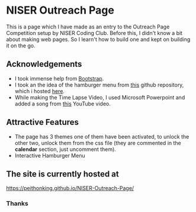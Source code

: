 # NISER Outreach Page

This is a page which I have made  as an entry to the Outreach Page Competition setup by NISER Coding Club. Before this, I didn't know a bit about making web pages. So I learn't how to build one and kept on building it on the go.



## Acknowledgements

 - I took immense help from [Bootstrap](https://getbootstrap.com/).
 - I took an the idea of the hamburger menu from [this](https://github.com/robotechniser/robotechniser.github.io) github repository, which i hosted [here](https://robotechniser.github.io).
 - While making the Time Lapse Video, I used Microsoft Powerpoint and added a song from [this](https://www.youtube.com/watch?v=b8JbxVDzB-k&t=2106s) YouTube video.

 ## Attractive Features
 - The page has 3 themes one of them have been activated, to unlock the other two, unlock them from the css file (they are commented in the **calendar** section, just uncomment them).
 - Interactive Hamburger Menu
    
## The site is currently hosted at 
https://peithonking.github.io/NISER-Outreach-Page/

### Thanks